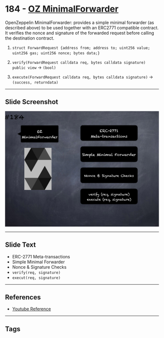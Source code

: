 # 184 - [OZ MinimalForwarder](OZ%20MinimalForwarder.md)
OpenZeppelin MinimalForwarder: provides a simple minimal forwarder (as described above) to be used together with an ERC2771 compatible contract. It verifies the nonce and signature of the forwarded request before calling the destination contract.

1.  `struct ForwardRequest {address from; address to; uint256 value; uint256 gas; uint256 nonce; bytes data;}`
    
2.  `verify(ForwardRequest calldata req, bytes calldata signature) public view` → `(bool)`
    
3.  `execute(ForwardRequest calldata req, bytes calldata signature)` → `(success, returndata)`
___
## Slide Screenshot
![184.png](../images/solidity201/184.png)
___
## Slide Text
- ERC-2771 Meta-transactions
- Simple Minimal Forwarder
- Nonce & Signature Checks
- `verify(req, signature)`
- `execut(req, signature)`
___
## References
- [Youtube Reference](https://youtu.be/0kx8M4u5980?t=202)
___
## Tags